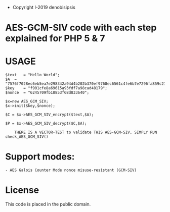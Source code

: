 *  Copyright I-2019 denobisipsis

# AES-GCM-SIV code with each step explained for PHP 5 & 7

# USAGE 

	$text	= "Hello World";
	$A	= "7576f7028ec6eb5ea7e298342a94d4b202b370ef9768ec6561c4fe6b7e7296fa859c21";
	$key	= "f901cfe8a69615a93fdf7a98cad48179";
	$nonce	= "6245709fb18853f68d833640";
	
	$x=new AES_GCM_SIV;				
	$x->init($key,$nonce);
	
	$C = $x->AES_GCM_SIV_encrypt($text,$A);
	
	$P = $x->AES_GCM_SIV_decrypt($C,$A);

		THERE IS A VECTOR-TEST to validate THIS AES-GCM-SIV, SIMPLY RUN check_AES_GCM_SIV()

# Support modes:

	- AES Galois Counter Mode nonce misuse-resistant (GCM-SIV)
	
# License

This code is placed in the public domain.
